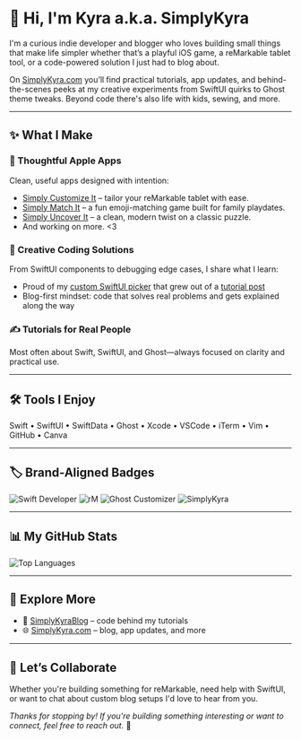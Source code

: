 # 👋 Hi, I'm Kyra a.k.a. **SimplyKyra**

I'm a curious indie developer and blogger who loves building small things that make life simpler whether that’s a playful iOS game, a reMarkable tablet tool, or a code-powered solution I just had to blog about.

On [SimplyKyra.com](https://www.simplykyra.com) you’ll find practical tutorials, app updates, and behind-the-scenes peeks at my creative experiments from SwiftUI quirks to Ghost theme tweaks. Beyond code there's also life with kids, sewing, and more. 

---

## ✨ What I Make

### 📱 Thoughtful Apple Apps
Clean, useful apps designed with intention:
- [Simply Customize It](https://www.simplykyra.com/simply-customize-it/) – tailor your reMarkable tablet with ease.
- [Simply Match It](https://www.simplykyra.com/simply-match-it/) – a fun emoji-matching game built for family playdates.
- [Simply Uncover It](https://www.simplykyra.com/simply-uncover-it/) – a clean, modern twist on a classic puzzle.
- And working on more. <3

### 🧰 Creative Coding Solutions
From SwiftUI components to debugging edge cases, I share what I learn:
- Proud of my [custom SwiftUI picker](https://github.com/SimplyKyra/SimplyKyraBlog) that grew out of a [tutorial post](https://www.simplykyra.com/blog/update-to-my-custom-picker-with-multi-selection-in-swiftui-now-with-images/)
- Blog-first mindset: code that solves real problems and gets explained along the way

### ✍️ Tutorials for Real People
Most often about Swift, SwiftUI, and Ghost—always focused on clarity and practical use.

---

## 🛠 Tools I Enjoy
Swift • SwiftUI • SwiftData • Ghost • Xcode • VSCode • iTerm • Vim • GitHub • Canva

---

## 🏷️ Brand-Aligned Badges

![Swift Developer](https://img.shields.io/badge/Swift_Developer-%2360364f?style=plastic&logo=swift&logoColor=white)
![rM](https://img.shields.io/badge/rM-reMarkable_Tools-%2360364f?style=plastic&labelColor=white)
![Ghost Customizer](https://img.shields.io/badge/Ghost_Theme_Tweaker-%2360364f?style=plastic&logo=ghost&logoColor=white)
![SimplyKyra](https://img.shields.io/badge/SimplyKyra-Builds_With_Purpose-%2360364f?style=plastic&labelColor=white)

---

## 📊 My GitHub Stats

![Top Languages](https://github-readme-stats.vercel.app/api/top-langs/?username=SimplyKyra&layout=compact&title_color=ffffff&text_color=ffffff&bg_color=60364f)

<!-- [![GitHub Streak](https://github-readme-streak-stats.herokuapp.com?user=SimplyKyra&hide_border=true&background=60364f&ring=ffffff&fire=ffffff&currStreakLabel=ffffff&sideLabels=ffffff&dates=ffffff&stroke=ffffff)](https://git.io/streak-stats)-->


<!-- ![Kyra's GitHub Stats](https://github-readme-stats.vercel.app/api?username=SimplyKyra&show_icons=true&theme=default&title_color=ffffff&icon_color=ffffff&text_color=ffffff&bg_color=60364f&cache_seconds=60) -->

---

## 🔗 Explore More
- 📝 [SimplyKyraBlog](https://github.com/SimplyKyra/SimplyKyraBlog) – code behind my tutorials
- 🌐 [SimplyKyra.com](https://www.simplykyra.com) – blog, app updates, and more

---


## 🤝 Let’s Collaborate

Whether you're building something for reMarkable, need help with SwiftUI, or want to chat about custom blog setups I'd love to hear from you.

_Thanks for stopping by! If you're building something interesting or want to connect, feel free to reach out._ 💬
